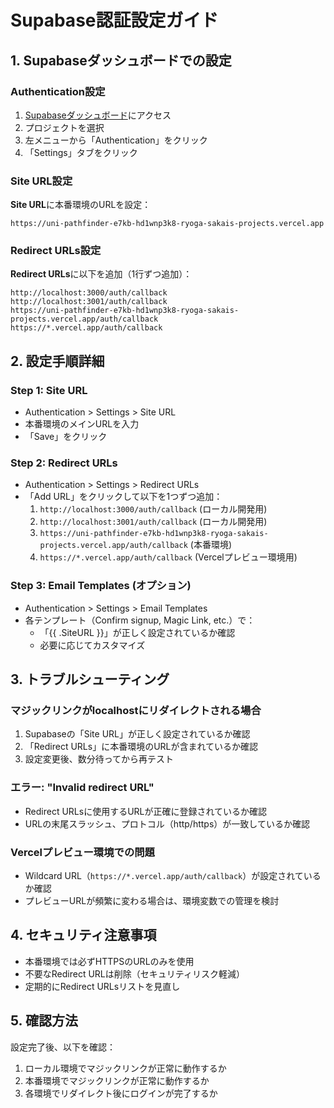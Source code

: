 # Supabase認証設定ガイド

## 1. Supabaseダッシュボードでの設定

### Authentication設定
1. [Supabaseダッシュボード](https://supabase.com/dashboard)にアクセス
2. プロジェクトを選択
3. 左メニューから「Authentication」をクリック
4. 「Settings」タブをクリック

### Site URL設定
**Site URL**に本番環境のURLを設定：
```
https://uni-pathfinder-e7kb-hd1wnp3k8-ryoga-sakais-projects.vercel.app
```

### Redirect URLs設定
**Redirect URLs**に以下を追加（1行ずつ追加）：
```
http://localhost:3000/auth/callback
http://localhost:3001/auth/callback
https://uni-pathfinder-e7kb-hd1wnp3k8-ryoga-sakais-projects.vercel.app/auth/callback
https://*.vercel.app/auth/callback
```

## 2. 設定手順詳細

### Step 1: Site URL
- Authentication > Settings > Site URL
- 本番環境のメインURLを入力
- 「Save」をクリック

### Step 2: Redirect URLs
- Authentication > Settings > Redirect URLs
- 「Add URL」をクリックして以下を1つずつ追加：
  1. `http://localhost:3000/auth/callback` (ローカル開発用)
  2. `http://localhost:3001/auth/callback` (ローカル開発用)
  3. `https://uni-pathfinder-e7kb-hd1wnp3k8-ryoga-sakais-projects.vercel.app/auth/callback` (本番環境)
  4. `https://*.vercel.app/auth/callback` (Vercelプレビュー環境用)

### Step 3: Email Templates (オプション)
- Authentication > Settings > Email Templates
- 各テンプレート（Confirm signup, Magic Link, etc.）で：
  - 「{{ .SiteURL }}」が正しく設定されているか確認
  - 必要に応じてカスタマイズ

## 3. トラブルシューティング

### マジックリンクがlocalhostにリダイレクトされる場合
1. Supabaseの「Site URL」が正しく設定されているか確認
2. 「Redirect URLs」に本番環境のURLが含まれているか確認
3. 設定変更後、数分待ってから再テスト

### エラー: "Invalid redirect URL"
- Redirect URLsに使用するURLが正確に登録されているか確認
- URLの末尾スラッシュ、プロトコル（http/https）が一致しているか確認

### Vercelプレビュー環境での問題
- Wildcard URL（`https://*.vercel.app/auth/callback`）が設定されているか確認
- プレビューURLが頻繁に変わる場合は、環境変数での管理を検討

## 4. セキュリティ注意事項

- 本番環境では必ずHTTPSのURLのみを使用
- 不要なRedirect URLは削除（セキュリティリスク軽減）
- 定期的にRedirect URLsリストを見直し

## 5. 確認方法

設定完了後、以下を確認：
1. ローカル環境でマジックリンクが正常に動作するか
2. 本番環境でマジックリンクが正常に動作するか
3. 各環境でリダイレクト後にログインが完了するか